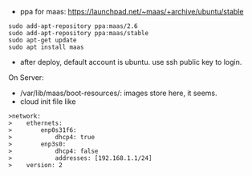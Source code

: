 
* ppa for maas: https://launchpad.net/~maas/+archive/ubuntu/stable
```
sudo add-apt-repository ppa:maas/2.6
sudo add-apt-repository ppa:maas/stable
sudo apt-get update
sudo apt install maas
```

* after deploy, default account is ubuntu. use ssh public key to login.


On Server:
* /var/lib/maas/boot-resources/: images store here, it seems.
* cloud init file like
```
>network:
>    ethernets:
>        enp0s31f6:
>            dhcp4: true
>        enp3s0:
>            dhcp4: false
>            addresses: [192.168.1.1/24]
>    version: 2
```